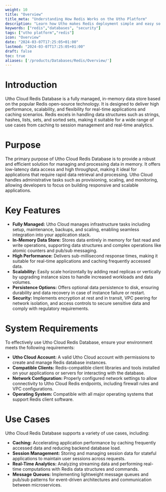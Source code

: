 ```yaml
---
weight: 10
title: "Overview"
title_meta: "Understanding How Redis Works on the Utho Platform"
description: "Learn how Utho makes Redis deployment simple and easy so you easily anticipate your cloud infrastructure costs."
keywords: ["redis","databases", "security"]
tags: ["utho platform","redis"]
icon: "Overview"
date: "2024-03-07T17:25:05+01:00"
lastmod: "2024-03-07T17:25:05+01:00"
draft: false
toc: true
aliases: ['/products/Databases/Redis/Overview/']
---
```


<!-- # Overview -->

# Introduction
Utho Cloud Redis Database is a fully managed, in-memory data store based on the popular Redis open-source technology. It is designed to deliver high performance, scalability, and flexibility for real-time applications and caching scenarios. Redis excels in handling data structures such as strings, hashes, lists, sets, and sorted sets, making it suitable for a wide range of use cases from caching to session management and real-time analytics.

# Purpose
The primary purpose of Utho Cloud Redis Database is to provide a robust and efficient solution for managing and processing data in memory. It offers low-latency data access and high throughput, making it ideal for applications that require rapid data retrieval and processing. Utho Cloud handles administrative tasks such as provisioning, scaling, and monitoring, allowing developers to focus on building responsive and scalable applications.

# Key Features
- **Fully Managed:** Utho Cloud manages infrastructure tasks including setup, maintenance, backups, and scaling, enabling seamless integration into your application stack.
- **In-Memory Data Store:** Stores data entirely in memory for fast read and write operations, supporting data structures and complex operations like atomic counters and pub/sub messaging.
- **High Performance:** Delivers sub-millisecond response times, making it suitable for real-time applications and caching frequently accessed data.
- **Scalability:** Easily scale horizontally by adding read replicas or vertically by upgrading instance sizes to handle increased workloads and data volumes.
- **Persistence Options:** Offers optional data persistence to disk, ensuring durability and data recovery in case of instance failure or restart.
- **Security:** Implements encryption at rest and in transit, VPC peering for network isolation, and access controls to secure sensitive data and comply with regulatory requirements.

# System Requirements
To effectively use Utho Cloud Redis Database, ensure your environment meets the following requirements:
- **Utho Cloud Account:** A valid Utho Cloud account with permissions to create and manage Redis database instances.
- **Compatible Clients:** Redis-compatible client libraries and tools installed on your applications or servers for interacting with the database.
- **Network Configuration:** Properly configured network settings to allow connectivity to Utho Cloud Redis endpoints, including firewall rules and VPC configurations.
- **Operating System:** Compatible with all major operating systems that support Redis client software.

# Use Cases
Utho Cloud Redis Database supports a variety of use cases, including:
- **Caching:** Accelerating application performance by caching frequently accessed data and reducing backend database load.
- **Session Management:** Storing and managing session data for stateful applications to maintain user sessions across requests.
- **Real-Time Analytics:** Analyzing streaming data and performing real-time computations with Redis data structures and commands.
- **Message Queues:** Implementing lightweight message queues and pub/sub patterns for event-driven architectures and communication between microservices.
